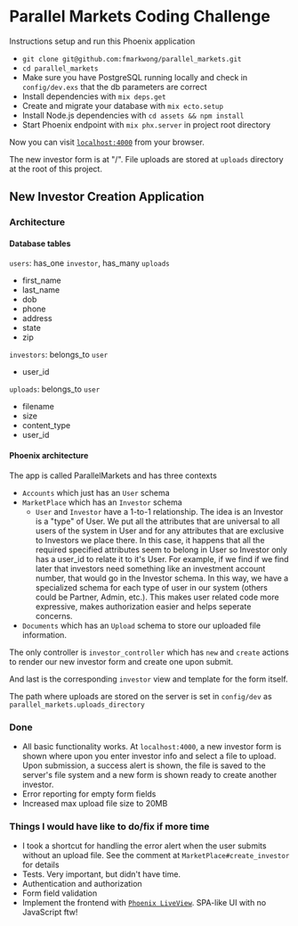 # Parallel Markets Coding Challenge

Instructions setup and run this Phoenix application
  * `git clone git@github.com:fmarkwong/parallel_markets.git`
  * `cd parallel_markets`
  * Make sure you have PostgreSQL running locally and check in `config/dev.exs` that the db parameters are correct
  * Install dependencies with `mix deps.get`
  * Create and migrate your database with `mix ecto.setup`
  * Install Node.js dependencies with `cd assets && npm install`
  * Start Phoenix endpoint with `mix phx.server` in project root directory

Now you can visit [`localhost:4000`](http://localhost:4000) from your browser.

The new investor form is at "/".  File uploads are stored at `uploads` directory at the root of this project.

## New Investor Creation Application

### Architecture

#### Database tables

`users`: has_one `investor`, has_many `uploads`
  - first_name
  - last_name
  - dob
  - phone
  - address
  - state
  - zip

`investors`: belongs_to `user`
  - user_id

`uploads`: belongs_to `user`
  - filename
  - size
  - content_type
  - user_id

#### Phoenix architecture

The app is called ParallelMarkets and has three contexts
  - `Accounts` which just has an `User` schema
  - `MarketPlace` which has an `Investor` schema 
    - `User` and `Investor` have a 1-to-1 relationship. The idea is an Investor is a "type" of User.  We put all the attributes that are universal to all users of the system in User and for any attributes that are exclusive to Investors we place there.  In this case, it happens that all the required specified attributes seem to belong in User so Investor only has a user_id to relate it to it's User.  For example, if we find if we find later that investors need something like an investment account number, that would go in the Investor schema.  In this way, we have a specialized schema for each type of user in our system (others could be Partner, Admin, etc.).  This makes user related code more expressive, makes authorization easier and helps seperate concerns.
  - `Documents` which has an `Upload` schema to store our uploaded file information.

The only controller is `investor_controller` which has `new` and `create` actions to render our new investor form and create one upon submit.

And last is the corresponding `investor` view and template for the form itself.

The path where uploads are stored on the server is set in `config/dev` as `parallel_markets.uploads_directory`

### Done 

- All basic functionality works. At `localhost:4000`, a new investor form is shown where upon you enter 
  investor info and select a file to upload. Upon submission, a success alert is shown, the file is saved
  to the server's file system and a new form is shown ready to create another investor.
- Error reporting for empty form fields
- Increased max upload file size to 20MB

### Things I would have like to do/fix if more time

- I took a shortcut for handling the error alert when the user submits without an upload file. See the comment at `MarketPlace#create_investor` for details 
- Tests. Very important, but didn't have time. 
- Authentication and authorization
- Form field validation
- Implement the frontend with [`Phoenix LiveView`](https://github.com/phoenixframework/phoenix_live_view). SPA-like UI with no JavaScript ftw!



